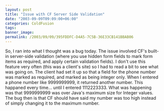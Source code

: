 ```yaml
---
layout: post
title: "Issue with CF Server Side Validation"
date: "2003-09-09T09:09:00+06:00"
categories: ColdFusion 
tags: 
banner_image: 
permalink: /2003/09/09/395FDDFC-D4A5-7C5B-36E33CB141BBAB06
---
```


So, I ran into what I thought was a bug today. The issue involved CF's built-in server-side validation (where you use hidden form fields to mark form items as required, and apply certain validation fields). I don't use this feature very often (this was a client's site) so I had to read a bit to see what was going on. The client had set it up so that a field for the phone number was marked as required, and marked as being integer only. When I entered a phone number like 9999999999, it returned another number. This happaned every time... until I entered 1112223333. What was happening was that 9999999999 was over Java's maximum size for Integer values. The bug then is that CF should have said my number was too high instead of simply changing it to the maximum number.